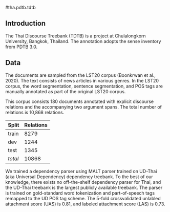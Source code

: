 #tha.pdtb.tdtb

## Introduction
The Thai Discourse Treebank (TDTB) is a project at Chulalongkorn University, Bangkok, Thailand. The annotation adopts the sense inventory from PDTB 3.0. 


## Data 
The documents are sampled from the LST20 corpus (Boonkrwan et al., 2020). The text consists of news articles in various genres. In the LST20 corpus, the word segmentation, sentence segmentation, and POS tags are manually annotated as part of the original LST20 corpus. 

This corpus consists 180 documents annotated with explicit discourse relations and the accompanying two argument spans. The total number of relations is 10,868 relations.

| Split | Relations |
|-------|-----------|
| train | 8279 |
| dev | 1244 |
| test | 1345 |
| *total* | 10868 | 

We trained a dependency parser using MALT parser trained on UD-Thai (aka Universal Dependency) dependency treebank. To the best of our knowledge, there exists no off-the-shelf dependency parser for Thai, and the UD-Thai treebank is the largest publicly available treebank. The parser is trained on gold-standard word tokenization and part-of-speech tags remapped to the UD POS tag scheme. The 5-fold crossvalidated unlabled attachment score (UAS) is 0.81, and labeled attachment score (LAS) is 0.73. 
